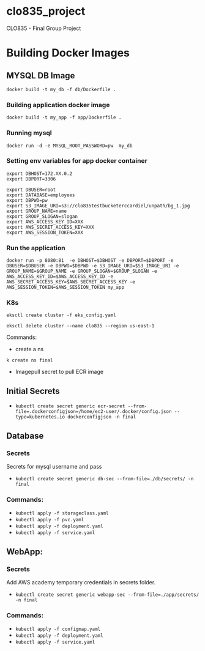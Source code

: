 # clo835_project
CLO835 - Final Group Project


# Building Docker Images 

## MYSQL DB Image

```docker build -t my_db -f db/Dockerfile . ```



### Building application docker image 
```docker build -t my_app -f app/Dockerfile . ```

### Running mysql
```docker run -d -e MYSQL_ROOT_PASSWORD=pw  my_db```


### Setting env variables for app docker container
```
export DBHOST=172.XX.0.2
export DBPORT=3306
```
```
export DBUSER=root
export DATABASE=employees
export DBPWD=pw
export S3_IMAGE_URI=s3://clo835testbucketerccardiel/unpath/bg_1.jpg
export GROUP_NAME=name
export GROUP_SLOGAN=slogan
export AWS_ACCESS_KEY_ID=XXX
export AWS_SECRET_ACCESS_KEY=XXX
export AWS_SESSION_TOKEN=XXX
```
### Run the application

```docker run -p 8080:81  -e DBHOST=$DBHOST -e DBPORT=$DBPORT -e  DBUSER=$DBUSER -e DBPWD=$DBPWD -e S3_IMAGE_URI=$S3_IMAGE_URI -e GROUP_NAME=$GROUP_NAME -e GROUP_SLOGAN=$GROUP_SLOGAN -e AWS_ACCESS_KEY_ID=$AWS_ACCESS_KEY_ID -e AWS_SECRET_ACCESS_KEY=$AWS_SECRET_ACCESS_KEY -e AWS_SESSION_TOKEN=$AWS_SESSION_TOKEN my_app```



### K8s

`eksctl create cluster -f eks_config.yaml`

`eksctl delete cluster --name clo835 --region us-east-1` 


Commands:

- create a ns

 `k create ns final`


- Imagepull secret to pull ECR image

## Initial Secrets

- ```kubectl create secret generic ecr-secret --from-file=.dockerconfigjson=/home/ec2-user/.docker/config.json --type=kubernetes.io dockerconfigjson -n final```

## Database

### Secrets
Secrets for mysql username and pass
- `kubectl create secret generic db-sec --from-file=./db/secrets/ -n final`

### Commands:

- `kubectl apply -f storageclass.yaml`
- `kubectl apply -f pvc.yaml`
- `kubectl apply -f deployment.yaml`
- `kubectl apply -f service.yaml`


## WebApp:

### Secrets
Add AWS academy temporary credentials in secrets folder.

- `kubectl create secret generic webapp-sec --from-file=./app/secrets/ -n final`

### Commands:

- `kubectl apply -f configmap.yaml`
- `kubectl apply -f deployment.yaml`
- `kubectl apply -f service.yaml`
